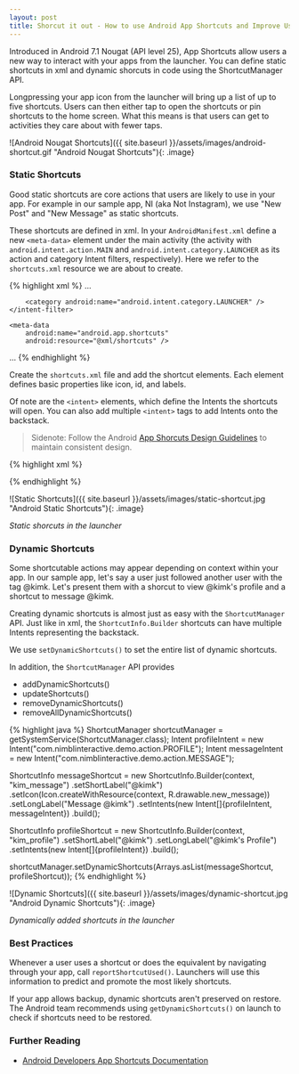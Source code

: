 ```yaml
---
layout: post
title: Shorcut it out - How to use Android App Shortcuts and Improve Usability
---
```

Introduced in Android 7.1 Nougat (API level 25), App Shortcuts allow users a new way to interact with your apps from the launcher. You can define static shortcuts in xml and dynamic shorcuts in code using the ShortcutManager API.

Longpressing your app icon from the launcher will bring up a list of up to five shortcuts. Users can then either tap to open the shortcuts or pin shortcuts to the home screen. What this means is that users can get to activities they care about with fewer taps.

![Android Nougat Shortcuts]({{ site.baseurl }}/assets/images/android-shortcut.gif "Android Nougat Shortcuts"){: .image}

### Static Shortcuts

Good static shortcuts are core actions that users are likely to use in your app. For example in our sample app, NI (aka Not Instagram), we use "New Post" and "New Message" as static shortcuts.

These shortcuts are defined in xml. In your `AndroidManifest.xml` define a new `<meta-data>` element under the main activity (the activity with `android.intent.action.MAIN` and `android.intent.category.LAUNCHER` as its action and category Intent filters, respectively). Here we refer to the `shortcuts.xml` resource we are about to create.

{% highlight xml %}
...
<activity
    android:name=".MainActivity"
    android:label="@string/app_name"
    android:theme="@style/AppTheme.NoActionBar">
    <intent-filter>
        <action android:name="android.intent.action.MAIN" />

        <category android:name="android.intent.category.LAUNCHER" />
    </intent-filter>

    <meta-data
        android:name="android.app.shortcuts"
        android:resource="@xml/shortcuts" />
</activity>
...
{% endhighlight %}

Create the `shortcuts.xml` file and add the shortcut elements. Each element defines basic properties like icon, id, and labels. 

Of note are the `<intent>` elements, which define the Intents the shortcuts will open. You can also add multiple `<intent>` tags to add Intents onto the backstack.

> Sidenote: Follow the Android [App Shorcuts Design Guidelines][design-guidelines] to maintain consistent design.

{% highlight xml %}
<?xml version="1.0" encoding="utf-8"?>
<shortcuts xmlns:android="http://schemas.android.com/apk/res/android">
    <shortcut
        android:enabled="true"
        android:icon="@drawable/new_post"
        android:shortcutDisabledMessage="@string/new_post"
        android:shortcutId="post"
        android:shortcutLongLabel="@string/new_post"
        android:shortcutShortLabel="@string/new_post">
        <intent
            android:action="android.intent.action.VIEW"
            android:targetClass="com.nimblinteractive.demo.PostActivity"
            android:targetPackage="com.nimblinteractive.demo" />
    </shortcut>
    <shortcut
        android:enabled="true"
        android:icon="@drawable/new_message"
        android:shortcutDisabledMessage="@string/new_message"
        android:shortcutId="message"
        android:shortcutLongLabel="@string/new_message"
        android:shortcutShortLabel="@string/new_message">
        <intent
            android:action="android.intent.action.VIEW"
            android:targetClass="com.nimblinteractive.demo.NewMessageActivity"
            android:targetPackage="com.nimblinteractive.demo" />
    </shortcut>
</shortcuts>
{% endhighlight %}

![Static Shortcuts]({{ site.baseurl }}/assets/images/static-shortcut.jpg "Android Static Shortcuts"){: .image}

_Static shorcuts in the launcher_

### Dynamic Shortcuts

Some shortcutable actions may appear depending on context within your app. In our sample app, let's say a user just followed another user with the tag @kimk. Let's present them with a shorcut to view @kimk's profile and a shortcut to message @kimk.

Creating dynamic shortcuts is almost just as easy with the `ShortcutManager` API. Just like in xml, the `ShortcutInfo.Builder` shortcuts can have multiple Intents representing the backstack.

We use `setDynamicShortcuts()` to set the entire list of dynamic shortcuts. 

In addition, the `ShortcutManager` API provides

* addDynamicShortcuts()
* updateShortcuts()
* removeDynamicShortcuts()
* removeAllDynamicShortcuts()

{% highlight java %}
ShortcutManager shortcutManager = getSystemService(ShortcutManager.class);
Intent profileIntent = new Intent("com.nimblinteractive.demo.action.PROFILE");
Intent messageIntent = new Intent("com.nimblinteractive.demo.action.MESSAGE");

ShortcutInfo messageShortcut = new ShortcutInfo.Builder(context, "kim_message")
        .setShortLabel("@kimk")
        .setIcon(Icon.createWithResource(context, R.drawable.new_message))
        .setLongLabel("Message @kimk")
        .setIntents(new Intent[]{profileIntent, messageIntent})
        .build();

ShortcutInfo profileShortcut = new ShortcutInfo.Builder(context, "kim_profile")
        .setShortLabel("@kimk")
        .setLongLabel("@kimk's Profile")
        .setIntents(new Intent[]{profileIntent})
        .build();

shortcutManager.setDynamicShortcuts(Arrays.asList(messageShortcut, profileShortcut));
{% endhighlight %}

![Dynamic Shortcuts]({{ site.baseurl }}/assets/images/dynamic-shortcut.jpg "Android Dynamic Shortcuts"){: .image}

_Dynamically added shortcuts in the launcher_

### Best Practices

Whenever a user uses a shortcut or does the equivalent by navigating through your app, call `reportShortcutUsed()`. Launchers will use this information to predict and promote the most likely shortcuts.

If your app allows backup, dynamic shortcuts aren't preserved on restore. The Android team recommends using `getDynamicShortcuts()` on launch to check if shortcuts need to be restored.

### Further Reading

* [Android Developers App Shortcuts Documentation][docs]

[design-guidelines]:	//commondatastorage.googleapis.com/androiddevelopers/shareables/design/app-shortcuts-design-guidelines.pdf
[docs]:	//developer.android.com/guide/topics/ui/shortcuts.html

